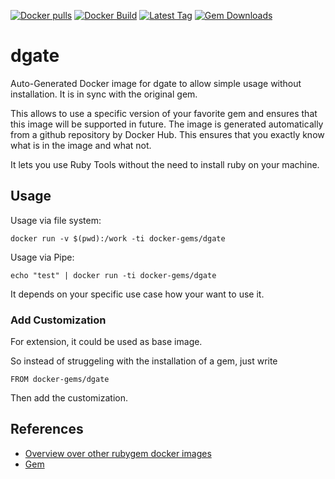 [![Docker pulls](https://img.shields.io/docker/pulls/rubygem/dgate.svg)](https://hub.docker.com/r/rubygem/dgate/)
[![Docker Build](https://img.shields.io/docker/automated/rubygem/dgate.svg)](https://hub.docker.com/r/rubygem/dgate/)
[![Latest Tag](https://img.shields.io/github/tag/docker-rubygem/dgate.svg)](https://hub.docker.com/r/rubygem/dgate/)
[![Gem Downloads](https://img.shields.io/gem/dt/dgate.svg)](https://rubygems.org/gems/dgate/)
# dgate

Auto-Generated Docker image for dgate to allow simple usage without installation.
It is in sync with the original gem.

This allows to use a specific version of your favorite gem and ensures that this image will be supported in future.
The image is generated automatically from a github repository by Docker Hub.
This ensures that you exactly know what is in the image and what not.

It lets you use Ruby Tools without the need to install ruby on your machine.

## Usage

Usage via file system:

`docker run -v $(pwd):/work -ti docker-gems/dgate`

Usage via Pipe:

`echo "test" | docker run -ti docker-gems/dgate`

It depends on your specific use case how your want to use it.

### Add Customization

For extension, it could be used as base image.

So instead of struggeling with the installation of a gem, just write

`FROM docker-gems/dgate`

Then add the customization.

## References

 - [Overview over other rubygem docker images](https://github.com/thinkbot/docker-rubygem)
 - [Gem](https://rubygems.org/gems/dgate/)
